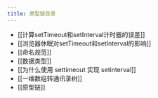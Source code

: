 ```yaml
---
title: 原型链目录
---
```

- [[计算setTimeout和setInterval计时器的误差]]
- [[浏览器休眠对setTimeout和setInterval的影响]]
- [[命名规范]]
- [[数据类型]]
- [[为什么使用 settimeout 实现 setinterval]]
- [[一维数组转通讯录树]]
- [[原型链]]
